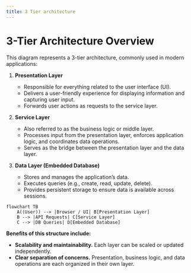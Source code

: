 ```yaml
---
title: 3 Tier architecture
---
```


# 3-Tier Architecture Overview

This diagram represents a 3-tier architecture, commonly used in modern applications:

1. **Presentation Layer**
   - Responsible for everything related to the user interface (UI).
   - Delivers a user-friendly experience for displaying information and capturing user input.
   - Forwards user actions as requests to the service layer.

2. **Service Layer**
   - Also referred to as the business logic or middle layer.
   - Processes input from the presentation layer, enforces application logic, and coordinates data operations.
   - Serves as the bridge between the presentation layer and the data layer.

3. **Data Layer (Embedded Database)**
   - Stores and manages the application’s data.
   - Executes queries (e.g., create, read, update, delete).
   - Provides persistent storage to ensure data is available across sessions.

```mermaid
flowchart TB
    A((User)) --> |Browser / UI| B[Presentation Layer]
    B --> |API Requests| C[Service Layer]
    C --> |DB Queries| D[Embedded Database]
```

**Benefits of this structure include:**
- **Scalability and maintainability.** Each layer can be scaled or updated independently.
- **Clear separation of concerns.** Presentation, business logic, and data operations are each organized in their own layer.